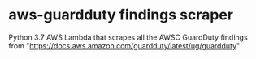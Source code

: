 # aws-guardduty findings scraper

Python 3.7 AWS Lambda that scrapes all the AWSC GuardDuty findings from "https://docs.aws.amazon.com/guardduty/latest/ug/guardduty"
